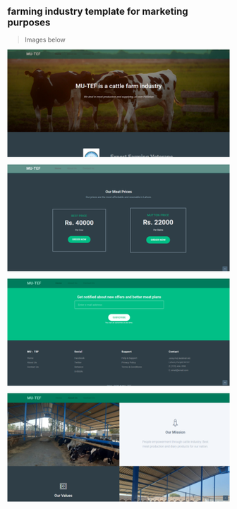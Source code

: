 ## farming industry template for marketing purposes

>Images below

![homepage](https://github.com/mujeebishaque/farming-industry-template/blob/master/Screenshot%20(40).png)

![homepage](https://github.com/mujeebishaque/farming-industry-template/blob/master/Screenshot%20(41).png)

![homepage](https://github.com/mujeebishaque/farming-industry-template/blob/master/Screenshot%20(42).png)

![homepage](https://github.com/mujeebishaque/farming-industry-template/blob/master/Screenshot%20(43).png)
